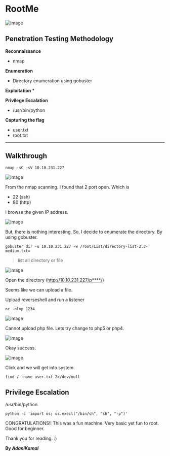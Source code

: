 # RootMe

![image](https://user-images.githubusercontent.com/44063862/94501784-3b849900-0235-11eb-924c-f15926a6864e.png)

## Penetration Testing Methodology

**Reconnaissance**
* nmap

**Enumeration**
* Directory enumeration using gobuster

**Exploitation**
* 

**Privilege Escalation**
* /usr/bin/python

**Capturing the flag**
* user.txt
* root.txt
_______________________________________________________________________________________________________

## Walkthrough

```
nmap -sC -sV 10.10.231.227
```

![image](https://user-images.githubusercontent.com/44063862/85245613-baba4200-b47a-11ea-8e23-7cda437d5fcd.png)

From the nmap scanning. I found that 2 port open. Which is
* 22 (ssh)
* 80 (http)

I browse the given IP address.

![image](https://user-images.githubusercontent.com/44063862/94501885-6838b080-0235-11eb-8aa9-bce47bb4f992.png)

But, there is nothing interesting. So, I decide to enumerate the directory. By using gobuster.

```
gobuster dir -u 10.10.231.227 -w /root/List/directory-list-2.3-medium.txt=
```

> list all directory or file 

![image](https://user-images.githubusercontent.com/44063862/94506088-2e6ca780-023f-11eb-8463-bb88096f6449.png)

Open the directory (http://10.10.231.227/p****/)

Seems like we can upload a file.

Upload reverseshell and run a listener

```
nc -nlvp 1234
```

![image](https://user-images.githubusercontent.com/44063862/94506867-fbc3ae80-0240-11eb-9d51-d13eca9a5d17.png)

Cannot upload php file. Lets try change to php5 or php4.

![image](https://user-images.githubusercontent.com/44063862/94506938-244ba880-0241-11eb-9352-51d46911123c.png)

Okay success.

![image](https://user-images.githubusercontent.com/44063862/94507014-5a892800-0241-11eb-9e86-071c775a3f5e.png)

Click and we will get into system.

```
find / -name user.txt 2>/dev/null
```

## Privilege Escalation

/usr/bin/python

```
python -c 'import os; os.execl("/bin/sh", "sh", "-p")'
```


CONGRATULATIONS!! This was a fun machine. Very basic yet fun to root. Good for beginner.

Thank you for reading. :)

**By _AdaniKamal_**


